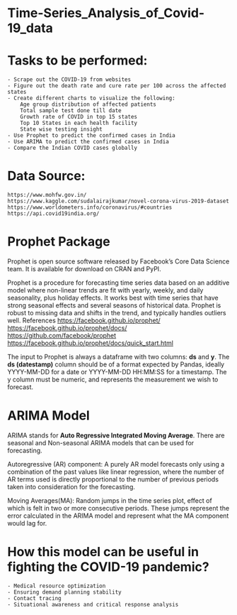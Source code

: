 # Time-Series_Analysis_of_Covid-19_data

# Tasks to be performed:

    - Scrape out the COVID-19 from websites
    - Figure out the death rate and cure rate per 100 across the affected states
    - Create different charts to visualize the following:
        Age group distribution of affected patients
        Total sample test done till date
        Growth rate of COVID in top 15 states
        Top 10 States in each health facility
        State wise testing insight
    - Use Prophet to predict the confirmed cases in India
    - Use ARIMA to predict the confirmed cases in India
    - Compare the Indian COVID cases globally

# Data Source:

    https://www.mohfw.gov.in/
    https://www.kaggle.com/sudalairajkumar/novel-corona-virus-2019-dataset
    https://www.worldometers.info/coronavirus/#countries
    https://api.covid19india.org/


# Prophet Package

Prophet is open source software released by Facebook’s Core Data Science team. It is available for download on CRAN and PyPI.

Prophet is a procedure for forecasting time series data based on an additive model where non-linear trends are fit with yearly, weekly, and daily seasonality, plus holiday effects. It works best with time series that have strong seasonal effects and several seasons of historical data. Prophet is robust to missing data and shifts in the trend, and typically handles outliers well.
References
    https://facebook.github.io/prophet/
    https://facebook.github.io/prophet/docs/
    https://github.com/facebook/prophet
    https://facebook.github.io/prophet/docs/quick_start.html

The input to Prophet is always a dataframe with two columns: **ds** and **y**. The **ds (datestamp)** column should be of a format expected by Pandas, ideally YYYY-MM-DD for a date or YYYY-MM-DD HH:MM:SS for a timestamp. The y column must be numeric, and represents the measurement we wish to forecast.

# ARIMA Model
ARIMA stands for **Auto Regressive Integrated Moving Average**. There are seasonal and Non-seasonal ARIMA models that can be used for forecasting.

Autoregressive (AR) component: A purely AR model forecasts only using a combination of the past values like linear regression, where the number of AR terms used is directly proportional to the number of previous periods taken into consideration for the forecasting.

Moving Averages(MA): Random jumps in the time series plot, effect of which is felt in two or more consecutive periods. These jumps represent the error calculated in the ARIMA model and represent what the MA component would lag for.

# How this model can be useful in fighting the COVID-19 pandemic?

    - Medical resource optimization
    - Ensuring demand planning stability
    - Contact tracing
    - Situational awareness and critical response analysis
